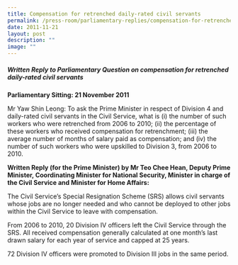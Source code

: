```yaml
---
title: Compensation for retrenched daily‑rated civil servants
permalink: /press-room/parliamentary-replies/compensation-for-retrenched-daily-rated-civil-servants/
date: 2011-11-21
layout: post
description: ""
image: ""
---
```

##### Written Reply to Parliamentary Question on compensation for retrenched daily-rated civil servants

**Parliamentary Sitting: 21 November 2011**

Mr Yaw Shin Leong: To ask the Prime Minister in respect of Division 4 and daily-rated civil servants in the Civil Service, what is (i) the number of such workers who were retrenched from 2006 to 2010; (ii) the percentage of these workers who received compensation for retrenchment; (iii) the average number of months of salary paid as compensation; and (iv) the number of such workers who were upskilled to Division 3, from 2006 to 2010.

**Written Reply (for the Prime Minister) by Mr Teo Chee Hean, Deputy Prime Minister, Coordinating Minister for National Security, Minister in charge of the Civil Service and Minister for Home Affairs:**

The Civil Service’s Special Resignation Scheme (SRS) allows civil servants whose jobs are no longer needed and who cannot be deployed to other jobs within the Civil Service to leave with compensation.

From 2006 to 2010, 20 Division IV officers left the Civil Service through the SRS. All received compensation generally calculated at one month’s last drawn salary for each year of service and capped at 25 years.

72 Division IV officers were promoted to Division III jobs in the same period.